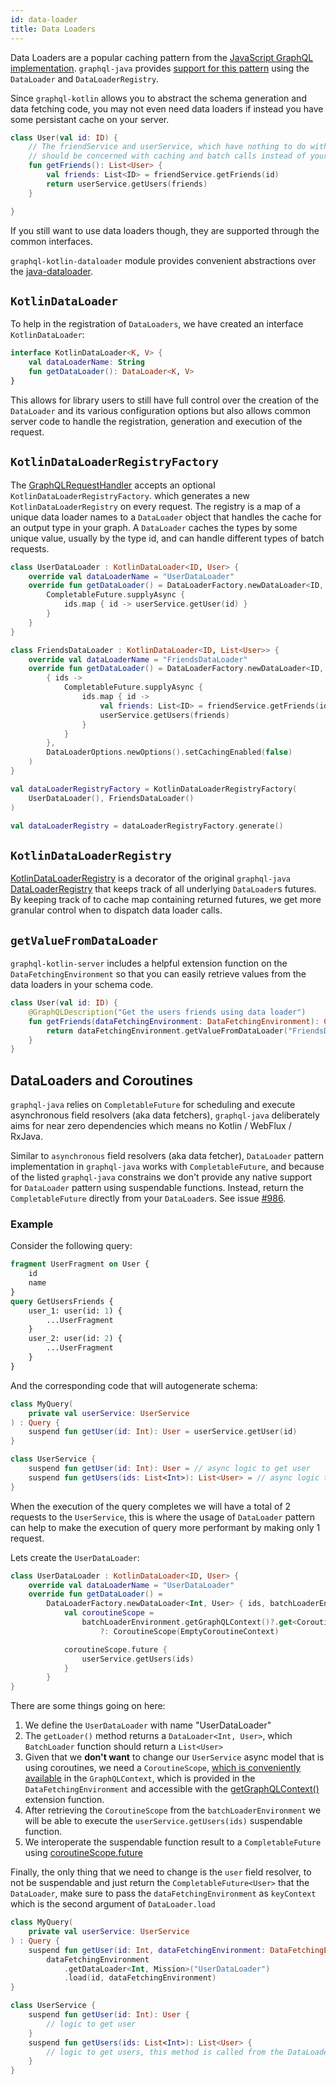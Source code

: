 ```yaml
---
id: data-loader
title: Data Loaders
---
```

Data Loaders are a popular caching pattern from the [JavaScript GraphQL implementation](https://github.com/graphql/dataloader).
`graphql-java` provides [support for this pattern](https://www.graphql-java.com/documentation/v16/batching/)
using the `DataLoader` and `DataLoaderRegistry`.

Since `graphql-kotlin` allows you to abstract the schema generation and data fetching code, you may not even need
data loaders if instead you have some persistant cache on your server.

```kotlin
class User(val id: ID) {
    // The friendService and userService, which have nothing to do with GraphQL,
    // should be concerned with caching and batch calls instead of your schema classes
    fun getFriends(): List<User> {
        val friends: List<ID> = friendService.getFriends(id)
        return userService.getUsers(friends)
    }

}
```

If you still want to use data loaders though, they are supported through the common interfaces.

`graphql-kotlin-dataloader` module provides convenient abstractions over the [java-dataloader](https://github.com/graphql-java/java-dataloader).

## `KotlinDataLoader`

To help in the registration of `DataLoaders`, we have created an interface `KotlinDataLoader`:

```kotlin
interface KotlinDataLoader<K, V> {
    val dataLoaderName: String
    fun getDataLoader(): DataLoader<K, V>
}
```

This allows for library users to still have full control over the creation of the `DataLoader` and its various configuration
options but also allows common server code to handle the registration, generation and execution of the request.

## `KotlinDataLoaderRegistryFactory`

The [GraphQLRequestHandler](../graphql-request-handler.md) accepts an optional `KotlinDataLoaderRegistryFactory`.
which generates a new `KotlinDataLoaderRegistry` on every request. The registry is a map of a unique data loader names to a `DataLoader` object that handles the cache for an output type in your graph.
A `DataLoader` caches the types by some unique value, usually by the type id, and can handle different types of batch requests.

```kotlin
class UserDataLoader : KotlinDataLoader<ID, User> {
    override val dataLoaderName = "UserDataLoader"
    override fun getDataLoader() = DataLoaderFactory.newDataLoader<ID, User> { ids ->
        CompletableFuture.supplyAsync {
            ids.map { id -> userService.getUser(id) }
        }
    }
}

class FriendsDataLoader : KotlinDataLoader<ID, List<User>> {
    override val dataLoaderName = "FriendsDataLoader"
    override fun getDataLoader() = DataLoaderFactory.newDataLoader<ID, User>(
        { ids ->
            CompletableFuture.supplyAsync {
                ids.map { id ->
                    val friends: List<ID> = friendService.getFriends(id)
                    userService.getUsers(friends)
                }
            }
        },
        DataLoaderOptions.newOptions().setCachingEnabled(false)
    )
}

val dataLoaderRegistryFactory = KotlinDataLoaderRegistryFactory(
    UserDataLoader(), FriendsDataLoader()
)

val dataLoaderRegistry = dataLoaderRegistryFactory.generate()
```

## `KotlinDataLoaderRegistry`

[KotlinDataLoaderRegistry](https://github.com/ExpediaGroup/graphql-kotlin/blob/master/executions/graphql-kotlin-dataloader/src/main/kotlin/com/expediagroup/graphql/dataloader/KotlinDataLoaderRegistry.kt)
is a decorator of the original `graphql-java` [DataLoaderRegistry](https://github.com/graphql-java/java-dataloader/blob/master/src/main/java/org/dataloader/DataLoaderRegistry.java)
that keeps track of all underlying `DataLoader`s futures. By keeping track of to cache map containing returned futures,
we get more granular control when to dispatch data loader calls.

## `getValueFromDataLoader`

`graphql-kotlin-server` includes a helpful extension function on the `DataFetchingEnvironment` so that you can easily retrieve values from the data loaders in your schema code.

```kotlin
class User(val id: ID) {
    @GraphQLDescription("Get the users friends using data loader")
    fun getFriends(dataFetchingEnvironment: DataFetchingEnvironment): CompletableFuture<List<User>> {
        return dataFetchingEnvironment.getValueFromDataLoader("FriendsDataLoader", id)
    }
}
```

## DataLoaders and Coroutines

`graphql-java` relies on `CompletableFuture` for scheduling and execute asynchronous field resolvers (aka data fetchers),
`graphql-java` deliberately aims for near zero dependencies which means no Kotlin / WebFlux / RxJava.

Similar to `asynchronous` field resolvers (aka data fetcher), `DataLoader` pattern implementation in `graphql-java` works with `CompletableFuture`,
and because of the listed `graphql-java` constrains we don't provide any native support for `DataLoader` pattern using suspendable functions. Instead, return
the `CompletableFuture` directly from your `DataLoader`s. See issue [#986](https://github.com/ExpediaGroup/graphql-kotlin/issues/986).

### Example

Consider the following query:

```graphql
fragment UserFragment on User {
    id
    name
}
query GetUsersFriends {
    user_1: user(id: 1) {
        ...UserFragment
    }
    user_2: user(id: 2) {
        ...UserFragment
    }
}
```

And the corresponding code that will autogenerate schema:

```kotlin
class MyQuery(
    private val userService: UserService
) : Query {
    suspend fun getUser(id: Int): User = userService.getUser(id)
}

class UserService {
    suspend fun getUser(id: Int): User = // async logic to get user
    suspend fun getUsers(ids: List<Int>): List<User> = // async logic to get users
}
```

When the execution of the query completes we will have a total of 2 requests to the `UserService`, this is where the usage of
`DataLoader` pattern can help to make the execution of query more performant by making only 1 request.

Lets create the `UserDataLoader`:

```kotlin
class UserDataLoader : KotlinDataLoader<ID, User> {
    override val dataLoaderName = "UserDataLoader"
    override fun getDataLoader() =
        DataLoaderFactory.newDataLoader<Int, User> { ids, batchLoaderEnvironment ->
            val coroutineScope =
                batchLoaderEnvironment.getGraphQLContext()?.get<CoroutineScope>()
                    ?: CoroutineScope(EmptyCoroutineContext)

            coroutineScope.future {
                userService.getUsers(ids)
            }
        }
}
```

There are some things going on here:

1. We define the `UserDataLoader` with name "UserDataLoader"
2. The `getLoader()` method returns a `DataLoader<Int, User>`, which `BatchLoader` function should return a `List<User>`
3. Given that we **don't want** to change our `UserService` async model that is using coroutines, we need a `CoroutineScope`, [which is conveniently available](../../schema-generator/execution/async-models/#coroutines) in the `GraphQLContext`, which is provided in the `DataFetchingEnvironment` and accessible with the [getGraphQLContext()](https://github.com/ExpediaGroup/graphql-kotlin/blob/master/executions/graphql-kotlin-dataloader-instrumentation/src/main/kotlin/com/expediagroup/graphql/dataloader/instrumentation/extensions/BatchLoaderEnvironmentExtensions.kt#L43) extension function.
4. After retrieving the `CoroutineScope` from the `batchLoaderEnvironment` we will be able to execute the `userService.getUsers(ids)` suspendable function.
5. We interoperate the suspendable function result to a `CompletableFuture` using [coroutineScope.future](https://kotlinlang.org/api/kotlinx.coroutines/kotlinx-coroutines-jdk8/kotlinx.coroutines.future/future.html)

Finally, the only thing that we need to change is the `user` field resolver, to not be suspendable and
just return the `CompletableFuture<User>` that the `DataLoader`, make sure to pass the `dataFetchingEnvironment` as `keyContext` which is the second argument of `DataLoader.load`

```kotlin
class MyQuery(
    private val userService: UserService
) : Query {
    suspend fun getUser(id: Int, dataFetchingEnvironment: DataFetchingEnvironment): User =
        dataFetchingEnvironment
            .getDataLoader<Int, Mission>("UserDataLoader")
            .load(id, dataFetchingEnvironment)
}

class UserService {
    suspend fun getUser(id: Int): User {
        // logic to get user
    }
    suspend fun getUsers(ids: List<Int>): List<User> {
        // logic to get users, this method is called from the DataLoader
    }
}
```
